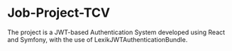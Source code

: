# Job-Project-TCV
 The project is a JWT-based Authentication System developed using React and Symfony, with the use of LexikJWTAuthenticationBundle.
